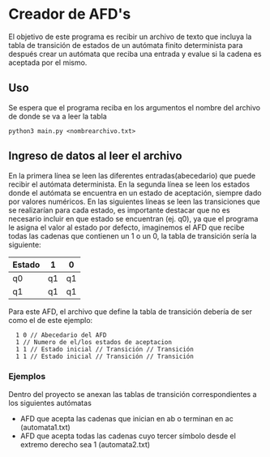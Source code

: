 # Creador de AFD's

El objetivo de este programa es recibir un archivo de texto que incluya la tabla
de transición de estados de un autómata finito determinista para después crear
un autómata que reciba una entrada y evalue si la cadena es aceptada por el mismo.

## Uso

Se espera que el programa reciba en los argumentos el nombre del archivo de donde se va a leer la tabla

```
python3 main.py <nombrearchivo.txt>
```

## Ingreso de datos al leer el archivo

En la primera línea se leen las diferentes entradas(abecedario) que puede recibir el autómata determinista.
En la segunda línea se leen los estados donde el autómata se encuentra en un estado de aceptación, siempre
dado por valores numéricos.
En las siguientes líneas se leen las transiciones que se realizarían para cada estado, es importante destacar
que no es necesario incluir en que estado se encuentran (ej. q0), ya que el programa le asigna el valor al estado
por defecto, imaginemos el AFD que recibe todas las cadenas que contienen un 1 o un 0,
la tabla de transición sería la siguiente:

| Estado | 1   | 0   |
| ------ | --- | --- |
| q0     | q1  | q1  |
| q1     | q1  | q1  |

Para este AFD, el archivo que define la tabla de transición debería de ser como el de este ejemplo:

```
  1 0 // Abecedario del AFD
  1 // Numero de el/los estados de aceptacion
  1 1 // Estado inicial // Transición // Transición
  1 1 // Estado inicial // Transición // Transición
```

### Ejemplos

Dentro del proyecto se anexan las tablas de transición correspondientes a los siguientes autómatas

- AFD que acepta las cadenas que inician en ab o terminan en ac (automata1.txt)
- AFD que acepta todas las cadenas cuyo tercer símbolo desde el extremo derecho sea 1 (automata2.txt)
